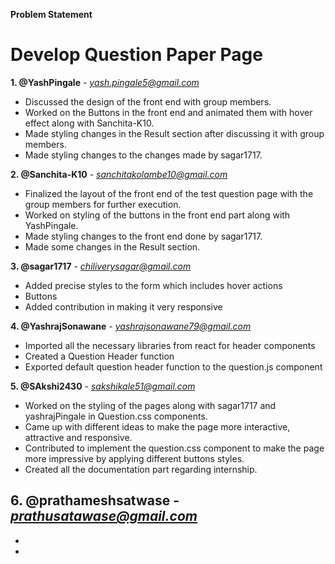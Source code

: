 **Problem Statement**
# Develop Question Paper Page

**1. @YashPingale** - *yash.pingale5@gmail.com*
  - Discussed the design of the front end with group members.
  - Worked on the Buttons in the front end and animated them with hover effect along with Sanchita-K10.
  - Made styling changes in the Result section after discussing it with group members. 
  - Made styling changes to the changes made by sagar1717.
 
**2. @Sanchita-K10** - *sanchitakolambe10@gmail.com*  
  - Finalized the layout of the front end of the test question page with the group members for further execution.
  - Worked on styling of the  buttons in the front end part along with YashPingale.
  - Made styling changes to the front end done by sagar1717.
  - Made some changes in the Result section.

**3. @sagar1717** - *chiliverysagar@gmail.com*
  - Added precise styles to the form which includes hover actions
  - Buttons 
  - Added contribution in making it very responsive

**4. @YashrajSonawane** - *yashrajsonawane79@gmail.com*
  - Imported all the necessary libraries from react for header components
  - Created a Question Header function
  - Exported default question header function to the question.js component
  
**5. @SAkshi2430** - *sakshikale51@gmail.com*
  -  Worked on the styling of the pages along with sagar1717 and yashrajPingale in Question.css components.
  -  Came up with different ideas to make the page more interactive, attractive and responsive.
  -  Contributed to implement the question.css component to make the page more impressive by applying different buttons styles.
  -  Created all the documentation part regarding internship.

**6. @prathameshsatwase** - *prathusatawase@gmail.com*
  -
  -
  -

